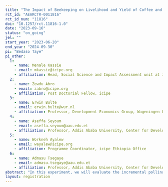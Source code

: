 ```yaml
---
title: "The Impact of Beekeeping on Livelihood and Yield of Coffee and Other Pollinator Dependent Crops: A Group-based Experimental Evidence from Ethiopia"
rct_id: "AEARCTR-0011816"
rct_id_num: "11816"
doi: "10.1257/rct.11816-1.0"
date: "2023-09-16"
status: "on_going"
jel: ""
start_year: "2023-06-20"
end_year: "2024-09-30"
pi: "Bedaso Taye"
pi_other:
  1:
    - name: Menale Kassie
    - email: mkassie@icipe.org
    - affiliation: Head, Social Science and Impact Assessment unit at icipe
  2:
    - name: Zewdu Abro
    - email: zabro@icipe.org
    - affiliation: Post Doctorial Fellow, icipe
  3:
    - name: Erwin Bulte
    - email: erwin.bulte@wur.nl
    - affiliation: Professor, Development Economics Group, Wageningen UR (University & Research centre)
  4:
    - name: Aseffa Seyoum
    - email: aseffa.seyoum@aau.edu.et
    - affiliation: Professor, Addis Ababa University, Center for Development Studies
  5:
    - name: Workneh Ayalew
    - email: wayalew@icipe.org
    - affiliation: Programme Coordinator, icipe Ethiopia Office
  6:
    - name: Admasu Tsegaye
    - email: admasu.tsegaye@aau.edu.et
    - affiliation: Professor, Addis Ababa University, Center for Development Studies
abstract: "In this experiment, we will evaluate the incremental pollination and income (livelihood) benefits of beehives provided to youths in selected districts of Ethiopia. The More Young Entrepreneurs in Silk and Honey (MOYESH) programme, implemented by icipe, is organizing youths in groups, providing training, technical support and beehives to enable the youths to generate income. We will evaluate the effectiveness of the programme on the income of the youths and on the yield of coffee using a clustered Randomized Controlled Trial (RCT) design. This study will have one treatment and one control arm.  The treated groups are youths who are randomly assigned to the programme intervention and who receive full programme interventions and the control groups do not receive any intervention. Each arm has 300 enterprises. The primary outcome variable is the income of the youths from honey production and complementary activities and the yield of coffee (ton/ha). The secondary outcome variables are the yield of other pollination-dependent crops around the apiary site and total honey production by the youth enterprises. We will collect baseline, follow up and endline data on enterprise performance indicators, apiary and member characteristics. The data will be analyzed using Analysis of covariance and simple linear regression."
layout: registration
---
```



